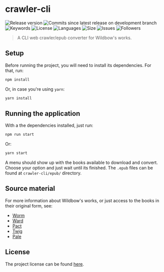 # crawler-cli

![Release version](https://img.shields.io/github/v/release/GledsonAfonso/crawler-cli)
![Commits since latest release on development branch](https://img.shields.io/github/commits-since/GledsonAfonso/crawler-cli/latest/development)
![Keywords](https://img.shields.io/github/package-json/keywords/GledsonAfonso/crawler-cli)
![License](https://img.shields.io/github/license/GledsonAfonso/crawler-cli)
![Languages](https://img.shields.io/github/languages/count/GledsonAfonso/crawler-cli)
![Size](https://img.shields.io/github/repo-size/GledsonAfonso/crawler-cli)
![Issues](https://img.shields.io/github/issues/GledsonAfonso/crawler-cli)
![Followers](https://img.shields.io/github/followers/GledsonAfonso?style=social)

> A CLI web crawler/epub converter for Wildbow's works.


## Setup

Before running the project, you will need to install its dependencies. For that, run:

```bash
npm install
```

Or, in case you're using `yarn`:

```bash
yarn install
```


## Running the application

With a the dependencies installed, just run:

```bash
npm run start

```

Or:


```bash
yarn start

```

A menu should show up with the books available to download and convert. Choose your option and just wait until its finished. The `.epub` files can be found at `crawler-cli/epub/` directory.


## Source material

For more information about Wildbow's works, or just access to the books in their original form, see:

* [Worm](https://parahumans.wordpress.com)
* [Ward](https://www.parahumans.net)
* [Pact](https://pactwebserial.wordpress.com)
* [Twig](https://twigserial.wordpress.com)
* [Pale](https://palewebserial.wordpress.com)


## License

The project license can be found [here](https://github.com/GledsonAfonso/crawler-cli/blob/development/LICENSE).